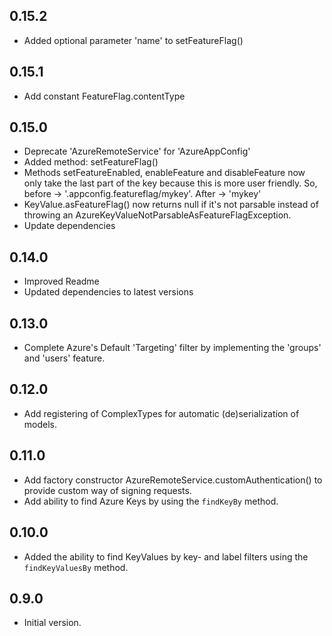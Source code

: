 ## 0.15.2

- Added optional parameter 'name' to setFeatureFlag()

## 0.15.1

- Add constant FeatureFlag.contentType

## 0.15.0

- Deprecate 'AzureRemoteService' for 'AzureAppConfig'
- Added method: setFeatureFlag()
- Methods setFeatureEnabled, enableFeature and disableFeature now only take the last part of the key because this is more user friendly. So, before -> '.appconfig.featureflag/mykey'. After -> 'mykey'
- KeyValue.asFeatureFlag() now returns null if it's not parsable instead of throwing an AzureKeyValueNotParsableAsFeatureFlagException.
- Update dependencies 

## 0.14.0

- Improved Readme 
- Updated dependencies to latest versions

## 0.13.0

- Complete Azure's Default 'Targeting' filter by implementing the 'groups' and 'users' feature. 

## 0.12.0

- Add registering of ComplexTypes for automatic (de)serialization of models.

## 0.11.0

- Add factory constructor AzureRemoteService.customAuthentication() to provide custom way of signing requests.
- Add ability to find Azure Keys by using the `findKeyBy` method.

## 0.10.0

- Added the ability to find KeyValues by key- and label filters using the `findKeyValuesBy` method.

## 0.9.0

- Initial version.